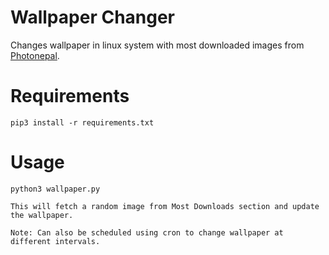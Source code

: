 # Wallpaper Changer

Changes wallpaper in linux system with most downloaded images from [Photonepal](https://photonepal.travel/).

# Requirements

`pip3 install -r requirements.txt`

# Usage


```
python3 wallpaper.py

This will fetch a random image from Most Downloads section and update the wallpaper.
```
`
Note: Can also be scheduled using cron to change wallpaper at different intervals.
`



